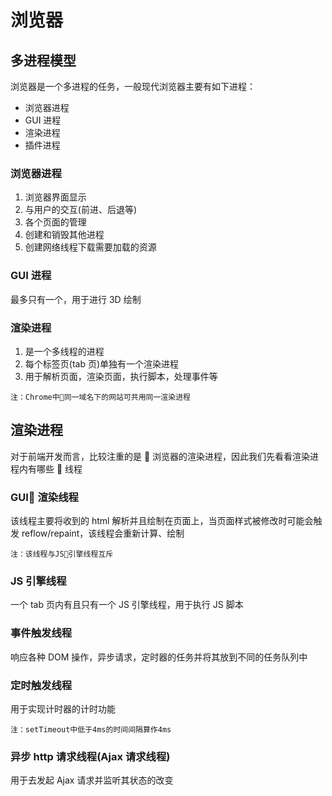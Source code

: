 # 浏览器

## 多进程模型

浏览器是一个多进程的任务，一般现代浏览器主要有如下进程：

* 浏览器进程
* GUI 进程
* 渲染进程
* 插件进程

### 浏览器进程

1.  浏览器界面显示
2.  与用户的交互(前进、后退等)
3.  各个页面的管理
4.  创建和销毁其他进程
5.  创建网络线程下载需要加载的资源

### GUI 进程

最多只有一个，用于进行 3D 绘制

### 渲染进程

1.  是一个多线程的进程
2.  每个标签页(tab 页)单独有一个渲染进程
3.  用于解析页面，渲染页面，执行脚本，处理事件等

`注：Chrome中同一域名下的网站可共用同一渲染进程`

## 渲染进程

对于前端开发而言，比较注重的是  浏览器的渲染进程，因此我们先看看渲染进程内有哪些  线程

### GUI 渲染线程

该线程主要将收到的 html 解析并且绘制在页面上，当页面样式被修改时可能会触发 reflow/repaint，该线程会重新计算、绘制

`注：该线程与JS引擎线程互斥`

### JS 引擎线程

一个 tab 页内有且只有一个 JS 引擎线程，用于执行 JS 脚本

### 事件触发线程

响应各种 DOM 操作，异步请求，定时器的任务并将其放到不同的任务队列中

### 定时触发线程

用于实现计时器的计时功能

`注：setTimeout中低于4ms的时间间隔算作4ms`

### 异步 http 请求线程(Ajax 请求线程)

用于去发起 Ajax 请求并监听其状态的改变
